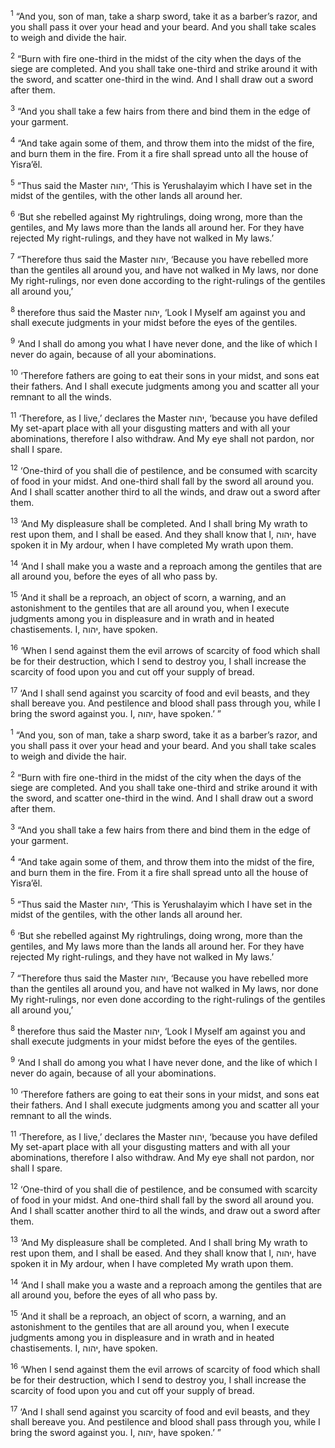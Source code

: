 <sup>1</sup> “And you, son of man, take a sharp sword, take it as a barber’s razor, and you shall pass it over your head and your beard. And you shall take scales to weigh and divide the hair.

<sup>2</sup> “Burn with fire one-third in the midst of the city when the days of the siege are completed. And you shall take one-third and strike around it with the sword, and scatter one-third in the wind. And I shall draw out a sword after them.

<sup>3</sup> “And you shall take a few hairs from there and bind them in the edge of your garment.

<sup>4</sup> “And take again some of them, and throw them into the midst of the fire, and burn them in the fire. From it a fire shall spread unto all the house of Yisra’ĕl.

<sup>5</sup> “Thus said the Master יהוה, ‘This is Yerushalayim which I have set in the midst of the gentiles, with the other lands all around her.

<sup>6</sup> ‘But she rebelled against My rightrulings, doing wrong, more than the gentiles, and My laws more than the lands all around her. For they have rejected My right-rulings, and they have not walked in My laws.’

<sup>7</sup> “Therefore thus said the Master יהוה, ‘Because you have rebelled more than the gentiles all around you, and have not walked in My laws, nor done My right-rulings, nor even done according to the right-rulings of the gentiles all around you,’

<sup>8</sup> therefore thus said the Master יהוה, ‘Look I Myself am against you and shall execute judgments in your midst before the eyes of the gentiles.

<sup>9</sup> ‘And I shall do among you what I have never done, and the like of which I never do again, because of all your abominations.

<sup>10</sup> ‘Therefore fathers are going to eat their sons in your midst, and sons eat their fathers. And I shall execute judgments among you and scatter all your remnant to all the winds.

<sup>11</sup> ‘Therefore, as I live,’ declares the Master יהוה, ‘because you have defiled My set-apart place with all your disgusting matters and with all your abominations, therefore I also withdraw. And My eye shall not pardon, nor shall I spare.

<sup>12</sup> ‘One-third of you shall die of pestilence, and be consumed with scarcity of food in your midst. And one-third shall fall by the sword all around you. And I shall scatter another third to all the winds, and draw out a sword after them.

<sup>13</sup> ‘And My displeasure shall be completed. And I shall bring My wrath to rest upon them, and I shall be eased. And they shall know that I, יהוה, have spoken it in My ardour, when I have completed My wrath upon them.

<sup>14</sup> ‘And I shall make you a waste and a reproach among the gentiles that are all around you, before the eyes of all who pass by.

<sup>15</sup> ‘And it shall be a reproach, an object of scorn, a warning, and an astonishment to the gentiles that are all around you, when I execute judgments among you in displeasure and in wrath and in heated chastisements. I, יהוה, have spoken.

<sup>16</sup> ‘When I send against them the evil arrows of scarcity of food which shall be for their destruction, which I send to destroy you, I shall increase the scarcity of food upon you and cut off your supply of bread.

<sup>17</sup> ‘And I shall send against you scarcity of food and evil beasts, and they shall bereave you. And pestilence and blood shall pass through you, while I bring the sword against you. I, יהוה, have spoken.’ ”

<sup>1</sup> “And you, son of man, take a sharp sword, take it as a barber’s razor, and you shall pass it over your head and your beard. And you shall take scales to weigh and divide the hair.

<sup>2</sup> “Burn with fire one-third in the midst of the city when the days of the siege are completed. And you shall take one-third and strike around it with the sword, and scatter one-third in the wind. And I shall draw out a sword after them.

<sup>3</sup> “And you shall take a few hairs from there and bind them in the edge of your garment.

<sup>4</sup> “And take again some of them, and throw them into the midst of the fire, and burn them in the fire. From it a fire shall spread unto all the house of Yisra’ĕl.

<sup>5</sup> “Thus said the Master יהוה, ‘This is Yerushalayim which I have set in the midst of the gentiles, with the other lands all around her.

<sup>6</sup> ‘But she rebelled against My rightrulings, doing wrong, more than the gentiles, and My laws more than the lands all around her. For they have rejected My right-rulings, and they have not walked in My laws.’

<sup>7</sup> “Therefore thus said the Master יהוה, ‘Because you have rebelled more than the gentiles all around you, and have not walked in My laws, nor done My right-rulings, nor even done according to the right-rulings of the gentiles all around you,’

<sup>8</sup> therefore thus said the Master יהוה, ‘Look I Myself am against you and shall execute judgments in your midst before the eyes of the gentiles.

<sup>9</sup> ‘And I shall do among you what I have never done, and the like of which I never do again, because of all your abominations.

<sup>10</sup> ‘Therefore fathers are going to eat their sons in your midst, and sons eat their fathers. And I shall execute judgments among you and scatter all your remnant to all the winds.

<sup>11</sup> ‘Therefore, as I live,’ declares the Master יהוה, ‘because you have defiled My set-apart place with all your disgusting matters and with all your abominations, therefore I also withdraw. And My eye shall not pardon, nor shall I spare.

<sup>12</sup> ‘One-third of you shall die of pestilence, and be consumed with scarcity of food in your midst. And one-third shall fall by the sword all around you. And I shall scatter another third to all the winds, and draw out a sword after them.

<sup>13</sup> ‘And My displeasure shall be completed. And I shall bring My wrath to rest upon them, and I shall be eased. And they shall know that I, יהוה, have spoken it in My ardour, when I have completed My wrath upon them.

<sup>14</sup> ‘And I shall make you a waste and a reproach among the gentiles that are all around you, before the eyes of all who pass by.

<sup>15</sup> ‘And it shall be a reproach, an object of scorn, a warning, and an astonishment to the gentiles that are all around you, when I execute judgments among you in displeasure and in wrath and in heated chastisements. I, יהוה, have spoken.

<sup>16</sup> ‘When I send against them the evil arrows of scarcity of food which shall be for their destruction, which I send to destroy you, I shall increase the scarcity of food upon you and cut off your supply of bread.

<sup>17</sup> ‘And I shall send against you scarcity of food and evil beasts, and they shall bereave you. And pestilence and blood shall pass through you, while I bring the sword against you. I, יהוה, have spoken.’ ”

